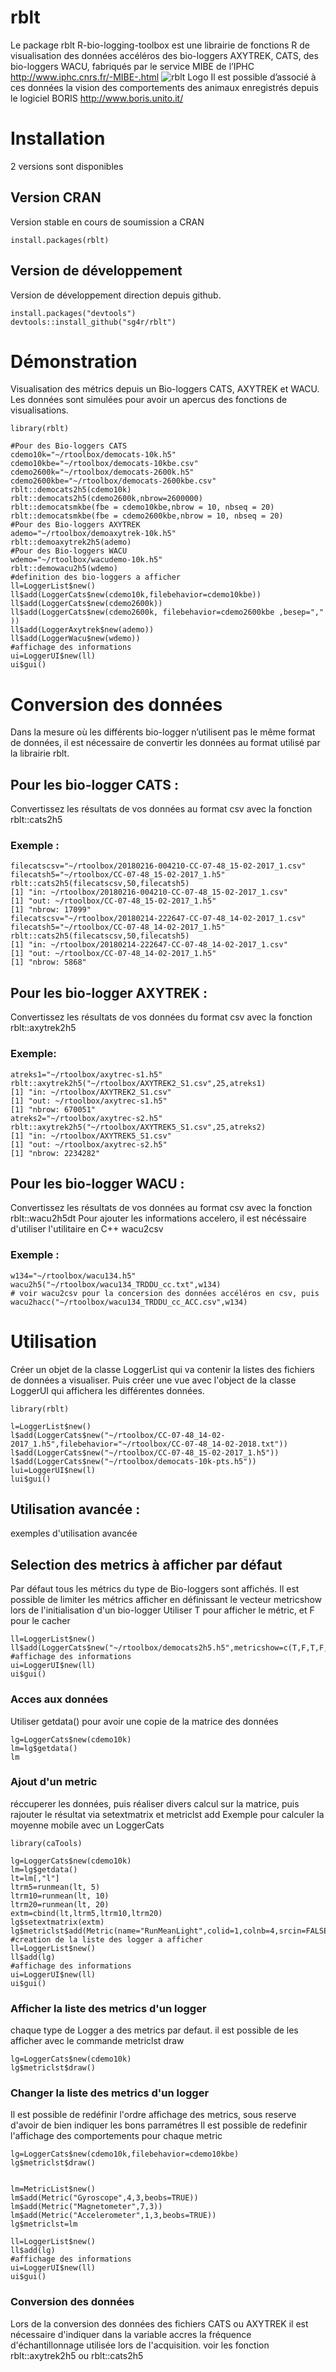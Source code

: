 # rblt
Le package rblt R-bio-logging-toolbox est une librairie de fonctions R de visualisation des données accéléros des bio-loggers AXYTREK, CATS, des  bio-loggers WACU, fabriqués par le service MIBE de l’IPHC http://www.iphc.cnrs.fr/-MIBE-.html 
![rblt Logo](rblt.png)
Il est possible d’associé à ces données la vision des comportements des animaux enregistrés depuis le logiciel BORIS http://www.boris.unito.it/ 

# Installation
2 versions sont disponibles

## Version CRAN
Version stable en cours de soumission a CRAN
```
install.packages(rblt)
```
## Version de développement
Version de développement direction depuis github.
```
install.packages("devtools")
devtools::install_github("sg4r/rblt")
```
# Démonstration
Visualisation des métrics depuis un Bio-loggers CATS, AXYTREK et WACU.
Les données sont simulées pour avoir un apercus des fonctions de visualisations.
```
library(rblt)

#Pour des Bio-loggers CATS
cdemo10k="~/rtoolbox/democats-10k.h5"
cdemo10kbe="~/rtoolbox/democats-10kbe.csv"
cdemo2600k="~/rtoolbox/democats-2600k.h5"
cdemo2600kbe="~/rtoolbox/democats-2600kbe.csv"
rblt::democats2h5(cdemo10k)
rblt::democats2h5(cdemo2600k,nbrow=2600000)
rblt::democatsmkbe(fbe = cdemo10kbe,nbrow = 10, nbseq = 20)
rblt::democatsmkbe(fbe = cdemo2600kbe,nbrow = 10, nbseq = 20)
#Pour des Bio-loggers AXYTREK
ademo="~/rtoolbox/demoaxytrek-10k.h5"
rblt::demoaxytrek2h5(ademo)
#Pour des Bio-loggers WACU
wdemo="~/rtoolbox/wacudemo-10k.h5"
rblt::demowacu2h5(wdemo)
#definition des bio-loggers a afficher
ll=LoggerList$new()
ll$add(LoggerCats$new(cdemo10k,filebehavior=cdemo10kbe))
ll$add(LoggerCats$new(cdemo2600k))
ll$add(LoggerCats$new(cdemo2600k, filebehavior=cdemo2600kbe ,besep="," ))
ll$add(LoggerAxytrek$new(ademo))
ll$add(LoggerWacu$new(wdemo))
#affichage des informations
ui=LoggerUI$new(ll)
ui$gui()
````
# Conversion des données
Dans la mesure où les différents bio-logger n’utilisent pas le même format de données, il est nécessaire de convertir les données au format utilisé par la librairie rblt.

## Pour les bio-logger CATS :
Convertissez les résultats de vos données au format csv avec la fonction rblt::cats2h5

### Exemple :
```
filecatscsv="~/rtoolbox/20180216-004210-CC-07-48_15-02-2017_1.csv"
filecatsh5="~/rtoolbox/CC-07-48_15-02-2017_1.h5"
rblt::cats2h5(filecatscsv,50,filecatsh5)
[1] "in: ~/rtoolbox/20180216-004210-CC-07-48_15-02-2017_1.csv"
[1] "out: ~/rtoolbox/CC-07-48_15-02-2017_1.h5"
[1] "nbrow: 17099"
filecatscsv="~/rtoolbox/20180214-222647-CC-07-48_14-02-2017_1.csv"
filecatsh5="~/rtoolbox/CC-07-48_14-02-2017_1.h5"
rblt::cats2h5(filecatscsv,50,filecatsh5)
[1] "in: ~/rtoolbox/20180214-222647-CC-07-48_14-02-2017_1.csv"
[1] "out: ~/rtoolbox/CC-07-48_14-02-2017_1.h5"
[1] "nbrow: 5868"
```

## Pour les bio-logger AXYTREK :
Convertissez les résultats de vos données du format csv avec la fonction rblt::axytrek2h5

### Exemple:
```
atreks1="~/rtoolbox/axytrec-s1.h5"
rblt::axytrek2h5("~/rtoolbox/AXYTREK2_S1.csv",25,atreks1)
[1] "in: ~/rtoolbox/AXYTREK2_S1.csv"
[1] "out: ~/rtoolbox/axytrec-s1.h5"
[1] "nbrow: 670051"
atreks2="~/rtoolbox/axytrec-s2.h5"
rblt::axytrek2h5("~/rtoolbox/AXYTREK5_S1.csv",25,atreks2)
[1] "in: ~/rtoolbox/AXYTREK5_S1.csv"
[1] "out: ~/rtoolbox/axytrec-s2.h5"
[1] "nbrow: 2234282"
```
## Pour les bio-logger WACU :
Convertissez les résultats de vos données au format csv avec la fonction rblt::wacu2h5dt
Pour ajouter les informations accelero, il est nécéssaire d'utiliser l'utilitaire en C++ wacu2csv

### Exemple :
```
w134="~/rtoolbox/wacu134.h5"
wacu2h5("~/rtoolbox/wacu134_TRDDU_cc.txt",w134)
# voir wacu2csv pour la concersion des données accéléros en csv, puis
wacu2hacc("~/rtoolbox/wacu134_TRDDU_cc_ACC.csv",w134)
```

# Utilisation
Créer un objet de la classe LoggerList qui va contenir la listes des fichiers de données a visualiser. Puis créer une vue avec l'object de la classe LoggerUI qui affichera les différentes données.
```
library(rblt)

l=LoggerList$new()
l$add(LoggerCats$new("~/rtoolbox/CC-07-48_14-02-2017_1.h5",filebehavior="~/rtoolbox/CC-07-48_14-02-2018.txt"))
l$add(LoggerCats$new("~/rtoolbox/CC-07-48_15-02-2017_1.h5"))
l$add(LoggerCats$new("~/rtoolbox/democats-10k-pts.h5"))
lui=LoggerUI$new(l)
lui$gui()
````

## Utilisation avancée :
exemples d'utilisation avancée

## Selection des metrics à afficher par défaut
Par défaut tous les métrics du type de Bio-loggers sont affichés.
Il est possible de limiter les métrics afficher en définissant le vecteur metricshow lors de l'initialisation d'un bio-logger
Utiliser T pour afficher le métric, et F pour le cacher
```
ll=LoggerList$new()
ll$add(LoggerCats$new("~/rtoolbox/democats2h5.h5",metricshow=c(T,F,T,F,F,F)))
#affichage des informations
ui=LoggerUI$new(ll)
ui$gui()
```

### Acces aux données
Utiliser getdata() pour avoir une copie de la matrice des données
```
lg=LoggerCats$new(cdemo10k)
lm=lg$getdata()
lm
```

### Ajout d'un metric
réccuperer les données, puis réaliser divers calcul sur la matrice, puis rajouter le résultat via setextmatrix et metriclst add
Exemple pour calculer la moyenne mobile avec un LoggerCats
```
library(caTools)

lg=LoggerCats$new(cdemo10k)
lm=lg$getdata()
lt=lm[,"l"]
ltrm5=runmean(lt, 5)
ltrm10=runmean(lt, 10)
ltrm20=runmean(lt, 20)
extm=cbind(lt,ltrm5,ltrm10,ltrm20)
lg$setextmatrix(extm)
lg$metriclst$add(Metric(name="RunMeanLight",colid=1,colnb=4,srcin=FALSE))
#creation de la liste des logger a afficher
ll=LoggerList$new()
ll$add(lg)
#affichage des informations
ui=LoggerUI$new(ll)
ui$gui()
```

### Afficher la liste des metrics d'un logger
chaque type de Logger a des metrics par defaut. il est possible de les afficher avec le commande metriclst draw
```
lg=LoggerCats$new(cdemo10k)
lg$metriclst$draw()
```

### Changer la liste des metrics d'un logger
Il est possible de redéfinir l'ordre affichage des metrics, sous reserve d'avoir de bien indiquer les bons parramétres
Il est possible de redefinir l'affichage des comportements pour chaque metric
```
lg=LoggerCats$new(cdemo10k,filebehavior=cdemo10kbe)
lg$metriclst$draw()


lm=MetricList$new()
lm$add(Metric("Gyroscope",4,3,beobs=TRUE))
lm$add(Metric("Magnetometer",7,3))
lm$add(Metric("Accelerometer",1,3,beobs=TRUE))
lg$metriclst=lm

ll=LoggerList$new()
ll$add(lg)
#affichage des informations
ui=LoggerUI$new(ll)
ui$gui()
```

### Conversion des données
Lors de la conversion des données des fichiers CATS ou AXYTREK il est nécessaire d'indiquer dans la variable accres la fréquence d'échantillonnage utilisée lors de l'acquisition.
voir les fonction rblt::axytrek2h5 ou rblt::cats2h5



